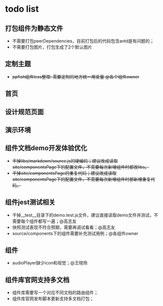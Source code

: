 # todo list

## 打包组件为静态文件
- 不需要打包peerDependencies，目前打包后的代码包含antd是有问题的；
- 不需要打包图片，打包生成了2个默认图片

## 定制主题
- ~~ppfish组件less整理: 需要定制的地方统一用变量 @各个组件owner~~

## 首页

## 设计规范页面

## 演示环境

## 组件文档demo开发体验优化
- ~~干掉libs/markdown/source.js的硬编码；建议改成读取site/componentsPage下的配置文件，不需要每次新增组件时都改libs。~~ 
- ~~干掉site/componentsPage的重复代码；建议改成读取site/componentsPage下的配置文件，不需要每次新增组件时都新增重复代码。~~

## 组件jest测试相关
- 干掉__test__目录下的demo.test.js文件，建议直接读取demo文件并测试，不需要每个组件都写一遍；@高志友
- 快照测试表现不符合预期，需要再调试看看；@高志友
- source/components下的组件需要补充测试用例；@各组件owner

## 组件
- audioPlayer缺少icon和视觉；@王晓玲

## 组件库官网支持多文档
- 组件库需要写一个对应不同文档的路由组件；
- 组件库官网发布脚本更新支持多文档打包；
